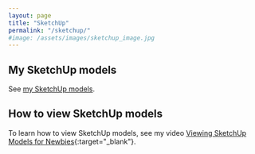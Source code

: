 ```yaml
---
layout: page
title: "SketchUp" 
permalink: "/sketchup/"
#image: /assets/images/sketchup_image.jpg
---
```


## My SketchUp models

See [my SketchUp models](https://3dwarehouse.sketchup.com/by/TheNewbieWoodworker).

## How to view SketchUp models
To learn how to view SketchUp models, see my video [Viewing SketchUp Models for Newbies](https://youtu.be/2e-Bu1UuyY0){:target="_blank"}.